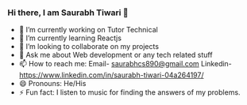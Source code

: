 ### Hi there, I am Saurabh Tiwari 👋

- 🔭 I’m currently working on Tutor Technical
- 🌱 I’m currently learning Reactjs
- 👯 I’m looking to collaborate on my projects 
- 💬 Ask me about Web development or any tech related stuff
- 📫 How to reach me:   Email- saurabhcs890@gmail.com    Linkedin- https://www.linkedin.com/in/saurabh-tiwari-04a264197/
- 😄 Pronouns: He/His
- ⚡ Fun fact: I listen to music for finding the answers of my problems.

